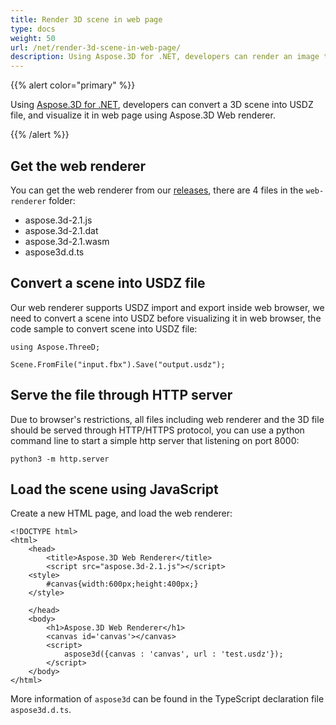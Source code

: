 ```yaml
---
title: Render 3D scene in web page
type: docs
weight: 50
url: /net/render-3d-scene-in-web-page/
description: Using Aspose.3D for .NET, developers can render an image to view a realistic image of 3D model, with or without the enhanced background, textures, shadows and also adjust the image size.
---
```


{{% alert color="primary" %}}

Using [Aspose.3D for .NET](https://products.aspose.com/3d/net/), developers can convert a 3D scene into USDZ file, and visualize it in web page using Aspose.3D Web renderer.

{{% /alert %}}

## **Get the web renderer**

You can get the web renderer from our [releases](https://releases.aspose.com/3d/net/), there are 4 files in the `web-renderer` folder:

* aspose.3d-2.1.js
* aspose.3d-2.1.dat
* aspose.3d-2.1.wasm
* aspose3d.d.ts


## **Convert a scene into USDZ file**
Our web renderer supports USDZ import and export inside web browser, we need to convert a scene into USDZ before visualizing it in web browser, the code sample to convert scene into USDZ file:

```
using Aspose.ThreeD;

Scene.FromFile("input.fbx").Save("output.usdz");
```


## **Serve the file through HTTP server**

Due to browser's restrictions, all files including web renderer and the 3D file should be served through HTTP/HTTPS protocol, you can use a python command line to start a simple http server that listening on port 8000:

```
python3 -m http.server
```

## **Load the scene using JavaScript**

Create a new HTML page, and load the web renderer:

```
<!DOCTYPE html>
<html>
    <head>
        <title>Aspose.3D Web Renderer</title>
        <script src="aspose.3d-2.1.js"></script>
    <style>
        #canvas{width:600px;height:400px;}
    </style>

    </head>
    <body>
        <h1>Aspose.3D Web Renderer</h1>
        <canvas id='canvas'></canvas>
        <script>
            aspose3d({canvas : 'canvas', url : 'test.usdz'});
        </script>
    </body>
</html>
```

More information of `aspose3d` can be found in the TypeScript declaration file `aspose3d.d.ts`.
